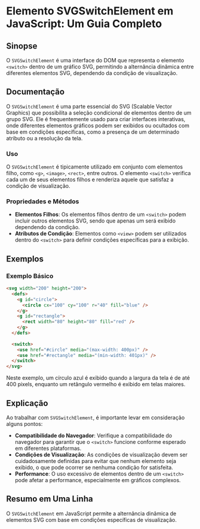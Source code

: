 <!--
Meta Description: # Elemento SVGSwitchElement em JavaScript: Um Guia Completo ## Sinopse O `SVGSwitchElement` é uma interface do DOM que representa o elemento `<switch>...
Meta Keywords: elementos, switch, svg, que, svgswitchelement
-->

# Elemento SVGSwitchElement em JavaScript: Um Guia Completo

## Sinopse
O `SVGSwitchElement` é uma interface do DOM que representa o elemento `<switch>` dentro de um gráfico SVG, permitindo a alternância dinâmica entre diferentes elementos SVG, dependendo da condição de visualização.

## Documentação
O `SVGSwitchElement` é uma parte essencial do SVG (Scalable Vector Graphics) que possibilita a seleção condicional de elementos dentro de um grupo SVG. Ele é frequentemente usado para criar interfaces interativas, onde diferentes elementos gráficos podem ser exibidos ou ocultados com base em condições específicas, como a presença de um determinado atributo ou a resolução da tela.

### Uso
O `SVGSwitchElement` é tipicamente utilizado em conjunto com elementos filho, como `<g>`, `<image>`, `<rect>`, entre outros. O elemento `<switch>` verifica cada um de seus elementos filhos e renderiza aquele que satisfaz a condição de visualização.

### Propriedades e Métodos
- **Elementos Filhos**: Os elementos filhos dentro de um `<switch>` podem incluir outros elementos SVG, sendo que apenas um será exibido dependendo da condição.
- **Atributos de Condição**: Elementos como `<view>` podem ser utilizados dentro do `<switch>` para definir condições específicas para a exibição.

## Exemplos
### Exemplo Básico
```html
<svg width="200" height="200">
  <defs>
    <g id="circle">
      <circle cx="100" cy="100" r="40" fill="blue" />
    </g>
    <g id="rectangle">
      <rect width="80" height="80" fill="red" />
    </g>
  </defs>
  
  <switch>
    <use href="#circle" media="(max-width: 400px)" />
    <use href="#rectangle" media="(min-width: 401px)" />
  </switch>
</svg>
```
Neste exemplo, um círculo azul é exibido quando a largura da tela é de até 400 pixels, enquanto um retângulo vermelho é exibido em telas maiores.

## Explicação
Ao trabalhar com `SVGSwitchElement`, é importante levar em consideração alguns pontos:
- **Compatibilidade do Navegador**: Verifique a compatibilidade do navegador para garantir que o `<switch>` funcione conforme esperado em diferentes plataformas.
- **Condições de Visualização**: As condições de visualização devem ser cuidadosamente definidas para evitar que nenhum elemento seja exibido, o que pode ocorrer se nenhuma condição for satisfeita.
- **Performance**: O uso excessivo de elementos dentro de um `<switch>` pode afetar a performance, especialmente em gráficos complexos.

## Resumo em Uma Linha
O `SVGSwitchElement` em JavaScript permite a alternância dinâmica de elementos SVG com base em condições específicas de visualização.